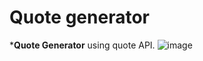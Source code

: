 # Quote generator
***Quote Generator** using quote API.
![image](https://user-images.githubusercontent.com/24440328/147878779-159f6c84-efc7-4d52-90e7-1dc9861cfc65.png)
